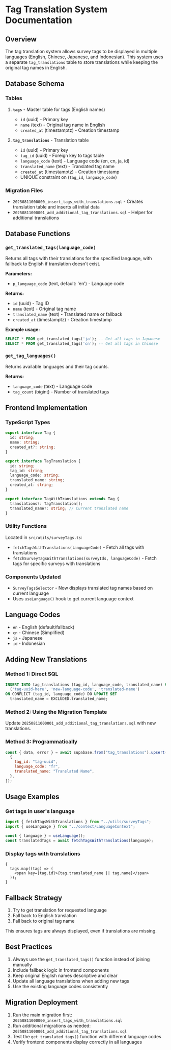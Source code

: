 # Tag Translation System Documentation

## Overview

The tag translation system allows survey tags to be displayed in multiple languages (English, Chinese, Japanese, and Indonesian). This system uses a separate `tag_translations` table to store translations while keeping the original tag names in English.

## Database Schema

### Tables

1. **`tags`** - Master table for tags (English names)

   - `id` (uuid) - Primary key
   - `name` (text) - Original tag name in English
   - `created_at` (timestamptz) - Creation timestamp

2. **`tag_translations`** - Translation table
   - `id` (uuid) - Primary key
   - `tag_id` (uuid) - Foreign key to tags table
   - `language_code` (text) - Language code (en, cn, ja, id)
   - `translated_name` (text) - Translated tag name
   - `created_at` (timestamptz) - Creation timestamp
   - UNIQUE constraint on (`tag_id`, `language_code`)

### Migration Files

- `20250811000000_insert_tags_with_translations.sql` - Creates translation table and inserts all initial data
- `20250811000001_add_additional_tag_translations.sql` - Helper for additional translations

## Database Functions

### `get_translated_tags(language_code)`

Returns all tags with their translations for the specified language, with fallback to English if translation doesn't exist.

**Parameters:**

- `p_language_code` (text, default: 'en') - Language code

**Returns:**

- `id` (uuid) - Tag ID
- `name` (text) - Original tag name
- `translated_name` (text) - Translated name or fallback
- `created_at` (timestamptz) - Creation timestamp

**Example usage:**

```sql
SELECT * FROM get_translated_tags('ja'); -- Get all tags in Japanese
SELECT * FROM get_translated_tags('cn'); -- Get all tags in Chinese
```

### `get_tag_languages()`

Returns available languages and their tag counts.

**Returns:**

- `language_code` (text) - Language code
- `tag_count` (bigint) - Number of translated tags

## Frontend Implementation

### TypeScript Types

```typescript
export interface Tag {
  id: string;
  name: string;
  created_at?: string;
}

export interface TagTranslation {
  id: string;
  tag_id: string;
  language_code: string;
  translated_name: string;
  created_at: string;
}

export interface TagWithTranslations extends Tag {
  translations?: TagTranslation[];
  translated_name?: string; // Current translated name
}
```

### Utility Functions

Located in `src/utils/surveyTags.ts`:

- `fetchTagsWithTranslations(languageCode)` - Fetch all tags with translations
- `fetchSurveyTagsWithTranslations(surveyIds, languageCode)` - Fetch tags for specific surveys with translations

### Components Updated

- `SurveyTagsSelector` - Now displays translated tag names based on current language
- Uses `useLanguage()` hook to get current language context

## Language Codes

- `en` - English (default/fallback)
- `cn` - Chinese (Simplified)
- `ja` - Japanese
- `id` - Indonesian

## Adding New Translations

### Method 1: Direct SQL

```sql
INSERT INTO tag_translations (tag_id, language_code, translated_name) VALUES
  ('tag-uuid-here', 'new-language-code', 'translated-name')
ON CONFLICT (tag_id, language_code) DO UPDATE SET
  translated_name = EXCLUDED.translated_name;
```

### Method 2: Using the Migration Template

Update `20250811000001_add_additional_tag_translations.sql` with new translations.

### Method 3: Programmatically

```javascript
const { data, error } = await supabase.from("tag_translations").upsert([
  {
    tag_id: "tag-uuid",
    language_code: "fr",
    translated_name: "Translated Name",
  },
]);
```

## Usage Examples

### Get tags in user's language

```typescript
import { fetchTagsWithTranslations } from "../utils/surveyTags";
import { useLanguage } from "../context/LanguageContext";

const { language } = useLanguage();
const translatedTags = await fetchTagsWithTranslations(language);
```

### Display tags with translations

```tsx
{
  tags.map((tag) => (
    <span key={tag.id}>{tag.translated_name || tag.name}</span>
  ));
}
```

## Fallback Strategy

1. Try to get translation for requested language
2. Fall back to English translation
3. Fall back to original tag name

This ensures tags are always displayed, even if translations are missing.

## Best Practices

1. Always use the `get_translated_tags()` function instead of joining manually
2. Include fallback logic in frontend components
3. Keep original English names descriptive and clear
4. Update all language translations when adding new tags
5. Use the existing language codes consistently

## Migration Deployment

1. Run the main migration first: `20250811000000_insert_tags_with_translations.sql`
2. Run additional migrations as needed: `20250811000001_add_additional_tag_translations.sql`
3. Test the `get_translated_tags()` function with different language codes
4. Verify frontend components display correctly in all languages
